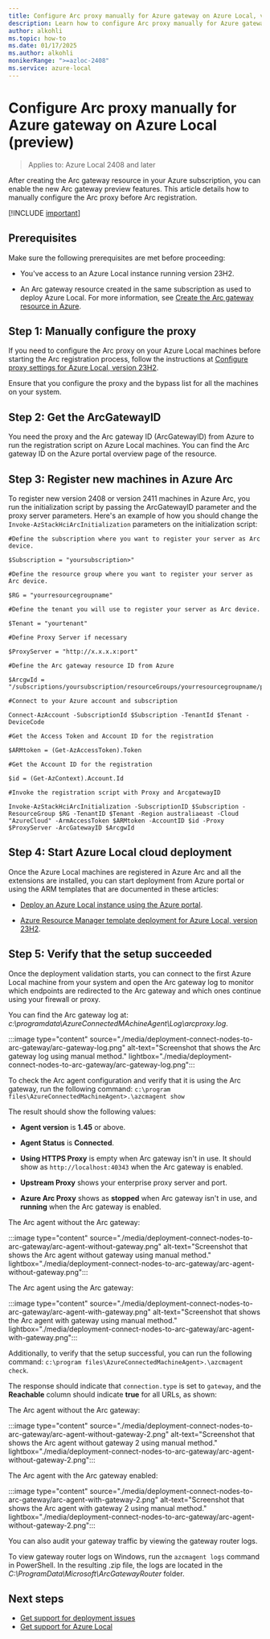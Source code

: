 ```yaml
--- 
title: Configure Arc proxy manually for Azure gateway on Azure Local, version 2408 and 2408.1 (preview)
description: Learn how to configure Arc proxy manually for Azure gateway on Azure Local, version 2408 and 2408.1 (preview). 
author: alkohli
ms.topic: how-to
ms.date: 01/17/2025
ms.author: alkohli
monikerRange: ">=azloc-2408"
ms.service: azure-local
---
```


# Configure Arc proxy manually for Azure gateway on Azure Local (preview)

> Applies to: Azure Local 2408 and later

After creating the Arc gateway resource in your Azure subscription, you can enable the new Arc gateway preview features. This article details how to manually configure the Arc proxy before Arc registration.

[!INCLUDE [important](../includes/hci-preview.md)]

## Prerequisites

Make sure the following prerequisites are met before proceeding:

- You've access to an Azure Local instance running version 23H2.

- An Arc gateway resource created in the same subscription as used to deploy Azure Local. For more information, see [Create the Arc gateway resource in Azure](deployment-azure-arc-gateway-overview.md#create-the-arc-gateway-resource-in-azure).

## Step 1: Manually configure the proxy

If you need to configure the Arc proxy on your Azure Local machines before starting the Arc registration process, follow the instructions at [Configure proxy settings for Azure Local, version 23H2](../manage/configure-proxy-settings-23h2.md).

Ensure that you configure the proxy and the bypass list for all the machines on your system.

## Step 2: Get the ArcGatewayID  

You need the proxy and the Arc gateway ID (ArcGatewayID) from Azure to run the registration script on Azure Local machines. You can find the Arc gateway ID on the Azure portal overview page of the resource.

## Step 3: Register new machines in Azure Arc

To register new version 2408 or version 2411 machines in Azure Arc, you run the initialization script by passing the ArcGatewayID parameter and the proxy server parameters. Here's an example of how you should change the `Invoke-AzStackHciArcInitialization` parameters on the initialization script:

```azurecli
#Define the subscription where you want to register your server as Arc device. 

$Subscription = "yoursubscription>" 

#Define the resource group where you want to register your server as Arc device.

$RG = "yourresourcegroupname" 

#Define the tenant you will use to register your server as Arc device. 

$Tenant = "yourtenant" 

#Define Proxy Server if necessary 

$ProxyServer = "http://x.x.x.x:port" 

#Define the Arc gateway resource ID from Azure 

$ArcgwId = "/subscriptions/yoursubscription/resourceGroups/yourresourcegroupname/providers/Microsoft.HybridCompute/gateways/yourarcgatewayname" 

#Connect to your Azure account and subscription 

Connect-AzAccount -SubscriptionId $Subscription -TenantId $Tenant -DeviceCode 

#Get the Access Token and Account ID for the registration 

$ARMtoken = (Get-AzAccessToken).Token 

#Get the Account ID for the registration 

$id = (Get-AzContext).Account.Id 

#Invoke the registration script with Proxy and ArcgatewayID 

Invoke-AzStackHciArcInitialization -SubscriptionID $Subscription -ResourceGroup $RG -TenantID $Tenant -Region australiaeast -Cloud "AzureCloud" -ArmAccessToken $ARMtoken -AccountID $id -Proxy $ProxyServer -ArcGatewayID $ArcgwId 
```

## Step 4: Start Azure Local cloud deployment

Once the Azure Local machines are registered in Azure Arc and all the extensions are installed, you can start deployment from Azure portal or using the ARM templates that are documented in these articles:

- [Deploy an Azure Local instance using the Azure portal](deploy-via-portal.md).

- [Azure Resource Manager template deployment for Azure Local, version 23H2](deployment-azure-resource-manager-template.md).

## Step 5: Verify that the setup succeeded

Once the deployment validation starts, you can connect to the first Azure Local machine from your system and open the Arc gateway log to monitor which endpoints are redirected to the Arc gateway and which ones continue using your firewall or proxy.

You can find the Arc gateway log at: *c:\programdata\AzureConnectedMAchineAgent\Log\arcproxy.log*.

:::image type="content" source="./media/deployment-connect-nodes-to-arc-gateway/arc-gateway-log.png" alt-text="Screenshot that shows the Arc gateway log using manual method." lightbox="./media/deployment-connect-nodes-to-arc-gateway/arc-gateway-log.png":::

To check the Arc agent configuration and verify that it is using the Arc gateway, run the following command: `c:\program files\AzureConnectedMachineAgent>.\azcmagent show`

The result should show the following values:

- **Agent version** is **1.45** or above.

- **Agent Status** is **Connected**.

- **Using HTTPS Proxy**  is empty when Arc gateway isn't in use. It should show as `http://localhost:40343` when the Arc gateway is enabled.

- **Upstream Proxy** shows your enterprise proxy server and port.

- **Azure Arc Proxy** shows as **stopped** when Arc gateway isn't in use, and **running** when the Arc gateway is enabled.

The Arc agent without the Arc gateway:

:::image type="content" source="./media/deployment-connect-nodes-to-arc-gateway/arc-agent-without-gateway.png" alt-text="Screenshot that shows the Arc agent without gateway using manual method." lightbox="./media/deployment-connect-nodes-to-arc-gateway/arc-agent-without-gateway.png":::

The Arc agent using the Arc gateway:

:::image type="content" source="./media/deployment-connect-nodes-to-arc-gateway/arc-agent-with-gateway.png" alt-text="Screenshot that shows the Arc agent with gateway using manual method." lightbox="./media/deployment-connect-nodes-to-arc-gateway/arc-agent-with-gateway.png":::

Additionally, to verify that the setup successful, you can run the following command: `c:\program files\AzureConnectedMachineAgent>.\azcmagent check`.

The response should indicate that `connection.type` is set to `gateway`, and the **Reachable** column should indicate **true** for all URLs, as shown:

The Arc agent without the Arc gateway:

:::image type="content" source="./media/deployment-connect-nodes-to-arc-gateway/arc-agent-without-gateway-2.png" alt-text="Screenshot that shows the Arc agent without gateway 2 using manual method." lightbox="./media/deployment-connect-nodes-to-arc-gateway/arc-agent-without-gateway-2.png":::

The Arc agent with the Arc gateway enabled:

:::image type="content" source="./media/deployment-connect-nodes-to-arc-gateway/arc-agent-with-gateway-2.png" alt-text="Screenshot that shows the Arc agent with gateway 2 using manual method." lightbox="./media/deployment-connect-nodes-to-arc-gateway/arc-agent-without-gateway-2.png":::

You can also audit your gateway traffic by viewing the gateway router logs.  

To view gateway router logs on Windows, run the `azcmagent logs` command in PowerShell. In the resulting .zip file, the logs are located in the *C:\ProgramData\Microsoft\ArcGatewayRouter* folder.

## Next steps

- [Get support for deployment issues](../manage/get-support-for-deployment-issues.md)
- [Get support for Azure Local](../manage/get-support.md)
